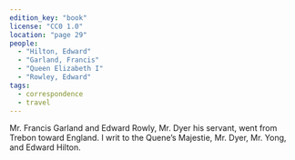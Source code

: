```yaml
---
edition_key: "book"
license: "CC0 1.0"
location: "page 29"
people:
  - "Hilton, Edward"
  - "Garland, Francis"
  - "Queen Elizabeth I"
  - "Rowley, Edward"
tags:
  - correspondence
  - travel
---
```

Mr. Francis Garland and Edward
Rowly, Mr. Dyer his servant, went from Trebon toward England.
I writ to the Quene’s Majestie, Mr. Dyer, Mr. Yong, and Edward
Hilton.
